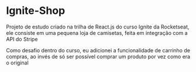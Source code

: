 # Ignite-Shop
Projeto de estudo criado na trilha de React.js do curso Ignite da Rocketseat, ele consiste em uma pequena loja de camisetas, feita em integração com a API do Stripe

Como desafio dentro do curso, eu adicionei a funcionalidade de carrinho de compras, ao invés de só ser possível comprar um produto por vez como era o original

